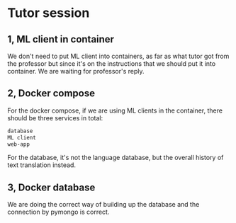 # Tutor session

## 1, ML client in container

We don't need to put ML client into containers, as far as what tutor got from the professor but since it's on the instructions that we should put it into container. We are waiting for professor's reply.

## 2, Docker compose

For the docker compose, if we are using ML clients in the container, there should be three services in total:

```bash
database
ML client
web-app
```

For the database, it's not the language database, but the overall history of text translation instead.

## 3, Docker database

We are doing the correct way of building up the database and the connection by pymongo is correct.
